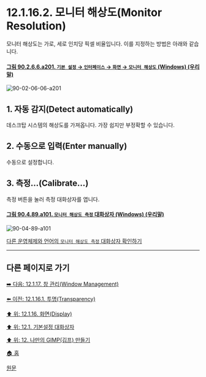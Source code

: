 # 12.1.16.2. 모니터 해상도(Monitor Resolution)
모니터 해상도는 가로, 세로 인치당 픽셀 비율입니다. 이를 지정하는 방법은 아래와 같습니다.

<a id="90-02-06-06-a201"></a>

#### [그림 90.2.6.6.a201. `기본 설정` → `인터페이스` → `화면` → `모니터 해상도` (Windows) (우리말)](./90-02-06-06-display.md#90-02-06-06-a201)
![90-02-06-06-a201](https://github.com/wonder13662/gimp/assets/15767104/b3e80523-6d30-48bb-8087-c49094e844d4)

## 1. 자동 감지(Detect automatically)
데스크탑 시스템의 해상도를 가져옵니다. 가장 쉽지만 부정확할 수 있습니다.

## 2. 수동으로 입력(Enter manually)
수동으로 설정합니다.

## 3. 측정…(Calibrate…)
측정 버튼을 눌러 측정 대화상자를 엽니다.

<a id="90-04-89-a101"></a>

#### [그림 90.4.89.a101. `모니터 해상도 측정` 대화상자 (Windows) (우리말)](./90-04-0089-calibrate_monitor_resolution.md#90-04-89-a101)
![90-04-89-a101](https://github.com/wonder13662/gimp/assets/15767104/aba5816c-b1e9-4926-9095-25fec6f9725d)

[다른 운영체제와 언어의 `모니터 해상도 측정` 대화상자 확인하기](./90-04-0089-calibrate_monitor_resolution.md#90-04-89-a102)

***

## 다른 페이지로 가기

[➡️ 다음: 12.1.17. 창 관리(Window Management)](./12-01-17-00-window-management.md)

[⬅️ 이전: 12.1.16.1. 투명(Transparency)](./12-01-16-01-transparency.md)

[⬆️ 위: 12.1.16. 화면(Display)](./12-01-16-00-display.md)

[⬆️ 위: 12.1. 기본설정 대화상자](./12-01-00-preference-dialog.md)

[⬆️ 위: 12. 나만의 GIMP(김프) 만들기](./12-00-enrich-my-gimp.md)

[🏠 홈](./00-home.md)

[원문](https://docs.gimp.org/2.10/ko/gimp-pimping.html#gimp-prefs-display)
